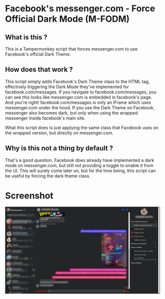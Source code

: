 # Facebook's messenger.com - Force Official Dark Mode (M-FODM)

## What is this ?
This is a Tampermonkey script that forces messenger.com to use Facebook's official Dark Theme.

## How does that work ?
This script simply adds Facebook's Dark Theme class to the HTML tag, effectively triggering the Dark Mode they've implemented for facebook.com/messages.
If you navigate to facebook.com/messages, you can see this looks like messenger.com is embedded in facebook's page. And you're right! facebook.com/messages is only an iFrame which uses messenger.com under the hood. If you use the Dark Theme on Facebook, messenger also becomes dark, but only when using the wrapped messenger inside facebook's main site.

What this script does is just applying the same class that Facebook uses on the wrapped version, but directly on messenger.com.

## Why is this not a thing by default ?
That's a good question. Facebook does already have implemented a dark mode on messenger.com, but still not providing a toggle to enable it from the UI.
This will surely come later on, but for the time being, this script can be useful by forcing the dark theme class.

# Screenshot
![alt text](https://github.com/FrostiiZ/fb-messenger-official-dark-mode/blob/main/fb_messenger_dark_mode_screenshot.png?raw=true)
